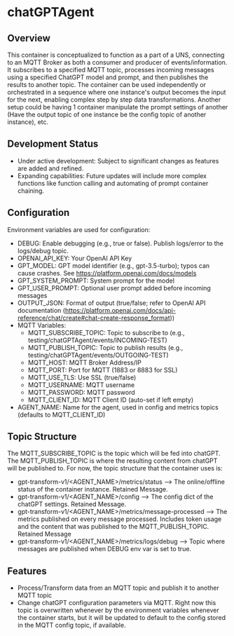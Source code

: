 # chatGPTAgent
## Overview
This container is conceptualized to function as a part of a UNS, connecting to an MQTT Broker as both a consumer and producer of events/information. It subscribes to a specified MQTT topic, processes incoming messages using a specified ChatGPT model and prompt, and then publishes the results to another topic. The container can be used independently or orchestrated in a sequence where one instance's output becomes the input for the next, enabling complex step by step data transformations. Another setup could be having 1 container manipulate the prompt settings of another (Have the output topic of one instance be the config topic of another instance), etc.

## Development Status
- Under active development: Subject to significant changes as features are added and refined.
- Expanding capabilities: Future updates will include more complex functions like function calling and automating of prompt container chaining.

## Configuration
Environment variables are used for configuration:

- DEBUG: Enable debugging (e.g., true or false). Publish logs/error to the logs/debug topic.
- OPENAI_API_KEY: Your OpenAI API Key
- GPT_MODEL: GPT model identifier (e.g., gpt-3.5-turbo); typos can cause crashes. See https://platform.openai.com/docs/models
- GPT_SYSTEM_PROMPT: System prompt for the model
- GPT_USER_PROMPT: Optional user prompt added before incoming messages
- OUTPUT_JSON: Format of output (true/false; refer to OpenAI API documentation (https://platform.openai.com/docs/api-reference/chat/create#chat-create-response_format))
- MQTT Variables:
    - MQTT_SUBSCRIBE_TOPIC: Topic to subscribe to (e.g., testing/chatGPTAgent/events/INCOMING-TEST)
    - MQTT_PUBLISH_TOPIC: Topic to publish results (e.g., testing/chatGPTAgent/events/OUTGOING-TEST)
    - MQTT_HOST: MQTT Broker Address/IP
    - MQTT_PORT: Port for MQTT (1883 or 8883 for SSL)
    - MQTT_USE_TLS: Use SSL (true/false)
    - MQTT_USERNAME: MQTT username
    - MQTT_PASSWORD: MQTT password
    - MQTT_CLIENT_ID: MQTT Client ID (auto-set if left empty)
- AGENT_NAME: Name for the agent, used in config and metrics topics (defaults to MQTT_CLIENT_ID)

## Topic Structure
The MQTT_SUBSCRIBE_TOPIC is the topic which will be fed into chatGPT. The MQTT_PUBLISH_TOPIC is where the resulting content from chatGPT will be published to.
For now, the topic structure that the container uses is:
- gpt-transform-v1/<AGENT_NAME>/metrics/status --> The online/offline status of the container instance. Retained Message.
- gpt-transform-v1/<AGENT_NAME>/config --> The config dict of the chatGPT settings. Retained Message.
- gpt-transform-v1/<AGENT_NAME>/metrics/message-processed --> The metrics published on every message processed. Includes token usage and the content that was published to the MQTT_PUBLISH_TOPIC. Retained Message
- gpt-transform-v1/<AGENT_NAME>/metrics/logs/debug --> Topic where messages are published when DEBUG env var is set to true.

## Features
- Process/Transform data from an MQTT topic and publish it to another MQTT topic
- Change chatGPT configuration parameters via MQTT. Right now this topic is overwritten whenever by the environment variables whenever the container starts, but it will be updated to default to the config stored in the MQTT config topic, if available.